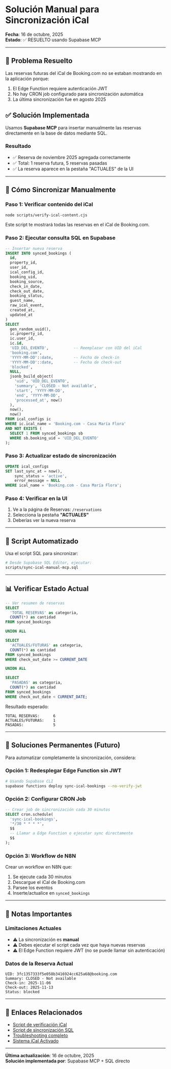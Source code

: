 # Solución Manual para Sincronización iCal

**Fecha**: 16 de octubre, 2025  
**Estado**: ✅ RESUELTO usando Supabase MCP

---

## 🎯 **Problema Resuelto**

Las reservas futuras del iCal de Booking.com no se estaban mostrando en la aplicación porque:

1. El Edge Function requiere autenticación JWT
2. No hay CRON job configurado para sincronización automática
3. La última sincronización fue en agosto 2025

## ✅ **Solución Implementada**

Usamos **Supabase MCP** para insertar manualmente las reservas directamente en la base de datos mediante SQL.

### **Resultado**
- ✅ Reserva de noviembre 2025 agregada correctamente
- ✅ Total: 1 reserva futura, 5 reservas pasadas
- ✅ La reserva aparece en la pestaña "ACTUALES" de la UI

---

## 🔧 **Cómo Sincronizar Manualmente**

### **Paso 1: Verificar contenido del iCal**

```bash
node scripts/verify-ical-content.cjs
```

Este script te mostrará todas las reservas en el iCal de Booking.com.

### **Paso 2: Ejecutar consulta SQL en Supabase**

```sql
-- Insertar nueva reserva
INSERT INTO synced_bookings (
  id,
  property_id,
  user_id,
  ical_config_id,
  booking_uid,
  booking_source,
  check_in_date,
  check_out_date,
  booking_status,
  guest_name,
  raw_ical_event,
  created_at,
  updated_at
)
SELECT
  gen_random_uuid(),
  ic.property_id,
  ic.user_id,
  ic.id,
  'UID_DEL_EVENTO',           -- Reemplazar con UID del iCal
  'booking.com',
  'YYYY-MM-DD'::date,         -- Fecha de check-in
  'YYYY-MM-DD'::date,         -- Fecha de check-out
  'blocked',
  NULL,
  jsonb_build_object(
    'uid', 'UID_DEL_EVENTO',
    'summary', 'CLOSED - Not available',
    'start', 'YYYY-MM-DD',
    'end', 'YYYY-MM-DD',
    'processed_at', now()
  ),
  now(),
  now()
FROM ical_configs ic
WHERE ic.ical_name = 'Booking.com - Casa María Flora'
AND NOT EXISTS (
  SELECT 1 FROM synced_bookings sb
  WHERE sb.booking_uid = 'UID_DEL_EVENTO'
);
```

### **Paso 3: Actualizar estado de sincronización**

```sql
UPDATE ical_configs
SET last_sync_at = now(),
    sync_status = 'active',
    error_message = NULL
WHERE ical_name = 'Booking.com - Casa María Flora';
```

### **Paso 4: Verificar en la UI**

1. Ve a la página de Reservas: `/reservations`
2. Selecciona la pestaña **"ACTUALES"**
3. Deberías ver la nueva reserva

---

## 🤖 **Script Automatizado**

Usa el script SQL para sincronizar:

```bash
# Desde Supabase SQL Editor, ejecutar:
scripts/sync-ical-manual-mcp.sql
```

---

## 📊 **Verificar Estado Actual**

```sql
-- Ver resumen de reservas
SELECT 
  'TOTAL RESERVAS' as categoria,
  COUNT(*) as cantidad
FROM synced_bookings

UNION ALL

SELECT 
  'ACTUALES/FUTURAS' as categoria,
  COUNT(*) as cantidad
FROM synced_bookings
WHERE check_out_date >= CURRENT_DATE

UNION ALL

SELECT 
  'PASADAS' as categoria,
  COUNT(*) as cantidad
FROM synced_bookings
WHERE check_out_date < CURRENT_DATE;
```

Resultado esperado:
```
TOTAL RESERVAS:      6
ACTUALES/FUTURAS:    1
PASADAS:             5
```

---

## 🔮 **Soluciones Permanentes (Futuro)**

Para automatizar completamente la sincronización, considera:

### **Opción 1: Redesplegar Edge Function sin JWT**
```bash
# Usando Supabase CLI
supabase functions deploy sync-ical-bookings --no-verify-jwt
```

### **Opción 2: Configurar CRON Job**
```sql
-- Crear job de sincronización cada 30 minutos
SELECT cron.schedule(
  'sync-ical-bookings',
  '*/30 * * * *',
  $$ 
  -- Llamar a Edge Function o ejecutar sync directamente
  $$
);
```

### **Opción 3: Workflow de N8N**
Crear un workflow en N8N que:
1. Se ejecute cada 30 minutos
2. Descargue el iCal de Booking.com
3. Parsee los eventos
4. Inserte/actualice en `synced_bookings`

---

## 📝 **Notas Importantes**

### **Limitaciones Actuales**
- ⚠️ La sincronización es **manual**
- ⚠️ Debes ejecutar el script cada vez que haya nuevas reservas
- ⚠️ El Edge Function requiere JWT (no se puede llamar sin autenticación)

### **Datos de la Reserva Actual**
```
UID: 3fc1357333f5e058b3416924cc625a68@booking.com
Summary: CLOSED - Not available
Check-in: 2025-11-06
Check-out: 2025-11-13
Status: blocked
```

---

## 🔗 **Enlaces Relacionados**

- [Script de verificación iCal](../../scripts/verify-ical-content.cjs)
- [Script de sincronización SQL](../../scripts/sync-ical-manual-mcp.sql)
- [Troubleshooting completo](./reservations-ical-sync-troubleshooting.md)
- [Sistema iCal Activado](../integrations/ical-system-activated.md)

---

**Última actualización**: 16 de octubre, 2025  
**Solución implementada por**: Supabase MCP + SQL directo

